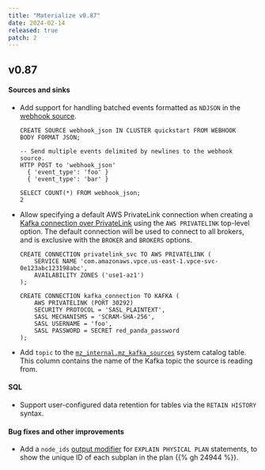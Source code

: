 ```yaml
---
title: "Materialize v0.87"
date: 2024-02-14
released: true
patch: 2
---
```


## v0.87

#### Sources and sinks

* Add support for handling batched events formatted as `NDJSON` in the
  [webhook source](https://materialize.com/docs/sql/create-source/webhook/).

  ```mzsql
  CREATE SOURCE webhook_json IN CLUSTER quickstart FROM WEBHOOK
  BODY FORMAT JSON;

  -- Send multiple events delimited by newlines to the webhook source.
  HTTP POST to 'webhook_json'
    { 'event_type': 'foo' }
    { 'event_type': 'bar' }

  SELECT COUNT(*) FROM webhook_json;
  2
  ```

* Allow specifying a default AWS PrivateLink connection when creating a [Kafka connection over PrivateLink](https://materialize.com/docs/sql/create-connection/#aws-privatelink)
  using the `AWS PRIVATELINK` top-level option. The default connection will be
  used to connect to all brokers, and is exclusive with the `BROKER` and
  `BROKERS` options.

  ```mzsql
  CREATE CONNECTION privatelink_svc TO AWS PRIVATELINK (
      SERVICE NAME 'com.amazonaws.vpce.us-east-1.vpce-svc-0e123abc123198abc',
      AVAILABILITY ZONES ('use1-az1')
  );

  CREATE CONNECTION kafka_connection TO KAFKA (
      AWS PRIVATELINK (PORT 30292)
      SECURITY PROTOCOL = 'SASL_PLAINTEXT',
      SASL MECHANISMS = 'SCRAM-SHA-256',
      SASL USERNAME = 'foo',
      SASL PASSWORD = SECRET red_panda_password
  );
  ```

* Add `topic` to the [`mz_internal.mz_kafka_sources`](https://materialize.com/docs/sql/system-catalog/mz_catalog/#mz_kafka_sources)
  system catalog table. This column contains the name of the Kafka topic the
  source is reading from.

#### SQL

* Support user-configured data retention for tables via the `RETAIN HISTORY`
  syntax.

#### Bug fixes and other improvements

* Add a `node_ids` [output modifier](https://materialize.com/docs/sql/explain-plan/#output-modifiers)
for `EXPLAIN PHYSICAL PLAN` statements, to show the unique ID of each subplan in
the plan {{% gh 24944 %}}.
